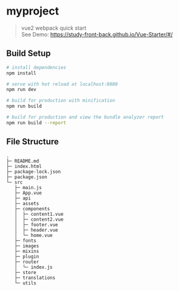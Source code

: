 # myproject

> vue2 webpack quick start  
See Demo: https://study-front-back.github.io/Vue-Starter/#/

## Build Setup

``` bash
# install dependencies
npm install

# serve with hot reload at localhost:8080
npm run dev

# build for production with minification
npm run build

# build for production and view the bundle analyzer report
npm run build --report
```

## File Structure
```
.
├─ README.md
├─ index.html
├─ package-lock.json
├─ package.json
└─ src
   ├─ main.js
   ├─ App.vue
   ├─ api
   ├─ assets
   ├─ components
   │  ├─ content1.vue
   │  ├─ content2.vue
   │  ├─ footer.vue
   │  ├─ header.vue
   │  └─ home.vue
   ├─ fonts
   ├─ images
   ├─ mixins
   ├─ plugin
   ├─ router 
   │  └─ index.js
   ├─ store
   ├─ translations
   └─ utils
```
